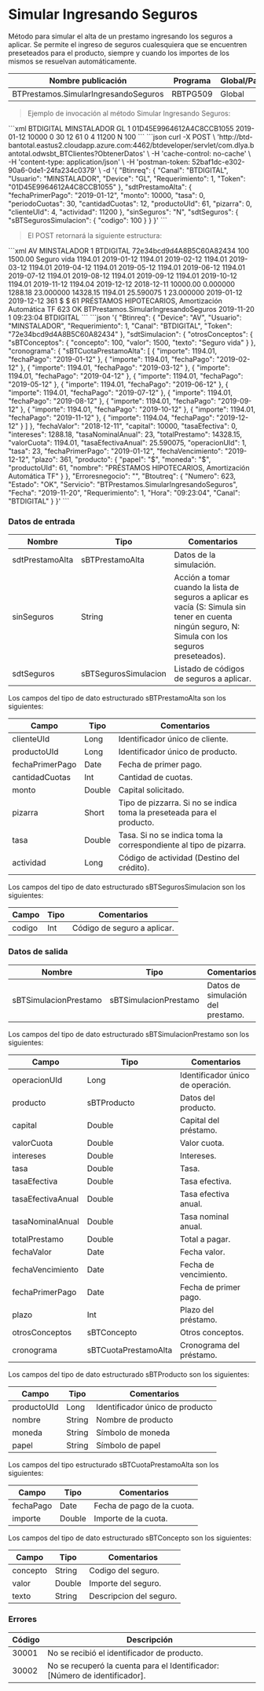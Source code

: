 # Simular Ingresando Seguros 

Método para simular el alta de un prestamo ingresando los seguros a aplicar. Se permite el ingreso de seguros cualesquiera que se encuentren preseteados para el producto, siempre y cuando los importes de los mismos se resuelvan automáticamente. 

Nombre publicación | Programa | Global/País 
--------- | ----------- | ----------- 
BTPrestamos.SimularIngresandoSeguros | RBTPG509 | Global 

> Ejemplo de invocación al método Simular Ingresando Seguros: 

<code-group> 
<code-block title="XML" active> 
```xml 
<soapenv:Envelope xmlns:soapenv="http://schemas.xmlsoap.org/soap/envelope/" xmlns:bts="http://uy.com.dlya.bantotal/BTSOA/"> 
   <soapenv:Header/> 
   <soapenv:Body> 
      <bts:BTPrestamos.SimularIngresandoSeguros> 
         <bts:Btinreq> 
            <bts:Canal>BTDIGITAL</bts:Canal> 
            <bts:Usuario>MINSTALADOR</bts:Usuario> 
            <bts:Device>GL</bts:Device> 
            <bts:Requerimiento>1</bts:Requerimiento> 
            <bts:Token>01D45E9964612A4C8CCB1055</bts:Token> 
         </bts:Btinreq> 
         <bts:sdtPrestamoAlta> 
            <bts:fechaPrimerPago>2019-01-12</bts:fechaPrimerPago> 
            <bts:monto>10000</bts:monto> 
            <bts:tasa>0</bts:tasa> 
            <bts:periodoCuotas>30</bts:periodoCuotas> 
            <bts:cantidadCuotas>12</bts:cantidadCuotas> 
            <bts:productoUId>61</bts:productoUId> 
            <bts:pizarra>0</bts:pizarra> 
            <bts:clienteUId>4</bts:clienteUId> 
            <bts:actividad>11200</bts:actividad> 
         </bts:sdtPrestamoAlta> 
         <bts:sinSeguros>N</bts:sinSeuros> 
         <bts:sdtSeguros> 
            <bts:sBTSegurosSimulacion> 
                <bts:codigo>100</bts:codigo> 
            </bts:sBTSegurosSimulacion> 
         </bts:sdtSeguros> 
      </bts:BTPrestamos.SimularIngresandoSeguros> 
   </soapenv:Body> 
</soapenv:Envelope> 
``` 
</code-block> 

<code-block title="JSON"> 
```json 
curl -X POST \ 
  'http://btd-bantotal.eastus2.cloudapp.azure.com:4462/btdeveloper/servlet/com.dlya.bantotal.odwsbt_BTClientes?ObtenerDatos' \ 
  -H 'cache-control: no-cache' \ 
  -H 'content-type: application/json' \ 
  -H 'postman-token: 52baf1dc-e302-90a6-0de1-24fa234c0379' \ 
  -d '{ 
	"Btinreq": { 
          "Canal": "BTDIGITAL", 
          "Usuario": "MINSTALADOR", 
          "Device": "GL", 
          "Requerimiento": 1, 
          "Token": "01D45E9964612A4C8CCB1055" 
        }, 
        "sdtPrestamoAlta": { 
          "fechaPrimerPago": "2019-01-12", 
          "monto": 10000, 
          "tasa": 0, 
          "periodoCuotas": 30, 
          "cantidadCuotas": 12, 
          "productoUId": 61, 
          "pizarra": 0, 
          "clienteUId": 4, 
          "actividad": 11200 
        }, 
        "sinSeguros": "N", 
        "sdtSeguros": { 
          "sBTSegurosSimulacion": { 
            "codigo": 100 
          } 
        } 
    }' 
``` 
</code-block> 
</code-group> 

> El POST retornará la siguiente estructura: 

<code-group> 
<code-block title="XML" active> 
```xml 
<SOAP-ENV:Envelope xmlns:SOAP-ENV="http://schemas.xmlsoap.org/soap/envelope/" xmlns:xsd="http://www.w3.org/2001/XMLSchema" xmlns:SOAP-ENC="http://schemas.xmlsoap.org/soap/encoding/" xmlns:xsi="http://www.w3.org/2001/XMLSchema-instance"> 
   <SOAP-ENV:Body> 
      <BTPrestamos.SimularIngresandoSegurosResponse xmlns="http://uy.com.dlya.bantotal/BTSOA/"> 
         <Btinreq> 
            <Device>AV</Device> 
            <Usuario>MINSTALADOR</Usuario> 
            <Requerimiento>1</Requerimiento> 
            <Canal>BTDIGITAL</Canal> 
            <Token>72e34bcd9d4A8B5C60A82434</Token> 
         </Btinreq> 
         <sdtSimulacion> 
            <otrosConceptos> 
                <sBTConceptos> 
                    <concepto>100</concepto> 
                    <valor>1500.00</valor> 
                    <texto>Seguro vida</texto> 
                </sBTConceptos> 
            </otrosConceptos> 
            <cronograma> 
               <sBTCuotaPrestamoAlta> 
                  <importe>1194.01</importe> 
                  <fechaPago>2019-01-12</fechaPago> 
               </sBTCuotaPrestamoAlta> 
               <sBTCuotaPrestamoAlta> 
                  <importe>1194.01</importe> 
                  <fechaPago>2019-02-12</fechaPago> 
               </sBTCuotaPrestamoAlta> 
               <sBTCuotaPrestamoAlta> 
                  <importe>1194.01</importe> 
                  <fechaPago>2019-03-12</fechaPago> 
               </sBTCuotaPrestamoAlta> 
               <sBTCuotaPrestamoAlta> 
                  <importe>1194.01</importe> 
                  <fechaPago>2019-04-12</fechaPago> 
               </sBTCuotaPrestamoAlta> 
               <sBTCuotaPrestamoAlta> 
                  <importe>1194.01</importe> 
                  <fechaPago>2019-05-12</fechaPago> 
               </sBTCuotaPrestamoAlta> 
               <sBTCuotaPrestamoAlta> 
                  <importe>1194.01</importe> 
                  <fechaPago>2019-06-12</fechaPago> 
               </sBTCuotaPrestamoAlta> 
               <sBTCuotaPrestamoAlta> 
                  <importe>1194.01</importe> 
                  <fechaPago>2019-07-12</fechaPago> 
               </sBTCuotaPrestamoAlta> 
               <sBTCuotaPrestamoAlta> 
                  <importe>1194.01</importe> 
                  <fechaPago>2019-08-12</fechaPago> 
               </sBTCuotaPrestamoAlta> 
               <sBTCuotaPrestamoAlta> 
                  <importe>1194.01</importe> 
                  <fechaPago>2019-09-12</fechaPago> 
               </sBTCuotaPrestamoAlta> 
               <sBTCuotaPrestamoAlta> 
                  <importe>1194.01</importe> 
                  <fechaPago>2019-10-12</fechaPago> 
               </sBTCuotaPrestamoAlta> 
               <sBTCuotaPrestamoAlta> 
                  <importe>1194.01</importe> 
                  <fechaPago>2019-11-12</fechaPago> 
               </sBTCuotaPrestamoAlta> 
               <sBTCuotaPrestamoAlta> 
                  <importe>1194.04</importe> 
                  <fechaPago>2019-12-12</fechaPago> 
               </sBTCuotaPrestamoAlta> 
            </cronograma> 
            <fechaValor>2018-12-11</fechaValor> 
            <capital>10000.00</capital> 
            <tasaEfectiva>0.000000</tasaEfectiva> 
            <intereses>1288.18</intereses> 
            <tasaNominalAnual>23.000000</tasaNominalAnual> 
            <totalPrestamo>14328.15</totalPrestamo> 
            <valorCuota>1194.01</valorCuota> 
            <tasaEfectivaAnual>25.590075</tasaEfectivaAnual> 
            <operacionUId>1</operacionUId> 
            <tasa>23.000000</tasa> 
            <fechaPrimerPago>2019-01-12</fechaPrimerPago> 
            <fechaVencimiento>2019-12-12</fechaVencimiento> 
            <plazo>361</plazo> 
            <producto> 
               <papel>$</papel> 
               <moneda>$</moneda> 
               <productoUId>61</productoUId> 
               <nombre>PRÉSTAMOS HIPOTECARIOS, Amortización Automática TF</nombre> 
            </producto> 
         </sdtSimulacion> 
         <Erroresnegocio></Erroresnegocio> 
         <Btoutreq> 
            <Numero>623</Numero> 
            <Estado>OK</Estado> 
            <Servicio>BTPrestamos.SimularIngresandoSeguros</Servicio> 
            <Fecha>2019-11-20</Fecha> 
            <Requerimiento>1</Requerimiento> 
            <Hora>09:23:04</Hora> 
            <Canal>BTDIGITAL</Canal> 
         </Btoutreq> 
      </BTPrestamos.SimularIngresandoSegurosResponse> 
   </SOAP-ENV:Body> 
</SOAP-ENV:Envelope> 
``` 
</code-block> 

<code-block title="JSON"> 
```json 
'{ 
	"Btinreq": { 
          "Device": "AV", 
          "Usuario": "MINSTALADOR", 
          "Requerimiento": 1, 
          "Canal": "BTDIGITAL", 
          "Token": "72e34bcd9d4A8B5C60A82434" 
        }, 
        "sdtSimulacion": { 
          "otrosConceptos": { 
            "sBTConceptos": { 
              "concepto": 100, 
              "valor": 1500, 
              "texto": "Seguro vida" 
            } 
          }, 
          "cronograma": { 
            "sBTCuotaPrestamoAlta": [ 
              { 
                "importe": 1194.01, 
                "fechaPago": "2019-01-12" 
              }, 
              { 
                "importe": 1194.01, 
                "fechaPago": "2019-02-12" 
              }, 
              { 
                "importe": 1194.01, 
                "fechaPago": "2019-03-12" 
              }, 
              { 
                "importe": 1194.01, 
                "fechaPago": "2019-04-12" 
              }, 
              { 
                "importe": 1194.01, 
                "fechaPago": "2019-05-12" 
              }, 
              { 
                "importe": 1194.01, 
                "fechaPago": "2019-06-12" 
              }, 
              { 
                "importe": 1194.01, 
                "fechaPago": "2019-07-12" 
              }, 
              { 
                "importe": 1194.01, 
                "fechaPago": "2019-08-12" 
              }, 
              { 
                "importe": 1194.01, 
                "fechaPago": "2019-09-12" 
              }, 
              { 
                "importe": 1194.01, 
                "fechaPago": "2019-10-12" 
              }, 
              { 
                "importe": 1194.01, 
                "fechaPago": "2019-11-12" 
              }, 
              { 
                "importe": 1194.04, 
                "fechaPago": "2019-12-12" 
              } 
            ] 
          }, 
          "fechaValor": "2018-12-11", 
          "capital": 10000, 
          "tasaEfectiva": 0, 
          "intereses": 1288.18, 
          "tasaNominalAnual": 23, 
          "totalPrestamo": 14328.15, 
          "valorCuota": 1194.01, 
          "tasaEfectivaAnual": 25.590075, 
          "operacionUId": 1, 
          "tasa": 23, 
          "fechaPrimerPago": "2019-01-12", 
          "fechaVencimiento": "2019-12-12", 
          "plazo": 361, 
          "producto": { 
            "papel": "$", 
            "moneda": "$", 
            "productoUId": 61, 
            "nombre": "PRÉSTAMOS HIPOTECARIOS, Amortización Automática TF" 
          } 
        }, 
        "Erroresnegocio": "", 
        "Btoutreq": { 
          "Numero": 623, 
          "Estado": "OK", 
          "Servicio": "BTPrestamos.SimularIngresandoSeguros", 
          "Fecha": "2019-11-20", 
          "Requerimiento": 1, 
          "Hora": "09:23:04", 
          "Canal": "BTDIGITAL" 
        } 
}' 
``` 
</code-block> 
</code-group>  

### Datos de entrada 

Nombre | Tipo | Comentarios 
--------- | ----------- | ----------- 
sdtPrestamoAlta | sBTPrestamoAlta | Datos de la simulación. 
sinSeguros | String |  Acción a tomar cuando la lista de seguros a aplicar es vacía (S: Simula sin tener en cuenta ningún seguro, N: Simula con los seguros preseteados). 
sdtSeguros | sBTSegurosSimulacion | Listado de códigos de seguros a aplicar. 

Los campos del tipo de dato estructurado sBTPrestamoAlta son los siguientes: 

Campo | Tipo | Comentarios 
--------- | ----------- | ----------- 
clienteUId | Long | Identificador único de cliente. 
productoUId | Long | Identificador único de producto. 
fechaPrimerPago | Date | Fecha de primer pago. 
cantidadCuotas | Int | Cantidad de cuotas. 
monto | Double | Capital solicitado. 
pizarra | Short | Tipo de pizzarra. Si no se indica toma la preseteada para el producto. 
tasa | Double | Tasa. Si no se indica toma la correspondiente al tipo de pizarra. 
actividad | Long | Código de actividad (Destino del crédito). 

Los campos del tipo de dato estructurado sBTSegurosSimulacion son los siguientes: 

Campo | Tipo | Comentarios 
--------- | ----------- | ----------- 
codigo | Int | Código de seguro a aplicar. 

### Datos de salida 

Nombre | Tipo | Comentarios 
--------- | ----------- | ----------- 
sBTSimulacionPrestamo | sBTSimulacionPrestamo | Datos de simulación del prestamo. 

Los campos del tipo de dato estructurado sBTSimulacionPrestamo son los siguientes: 

Campo | Tipo | Comentarios 
--------- | ----------- | ----------- 
operacionUId | Long | Identificador único de operación. 
producto | sBTProducto | Datos del producto. 
capital | Double | Capital del préstamo. 
valorCuota | Double | Valor cuota. 
intereses | Double | Intereses. 
tasa | Double | Tasa. 
tasaEfectiva | Double | Tasa efectiva. 
tasaEfectivaAnual | Double | Tasa efectiva anual. 
tasaNominalAnual | Double | Tasa nominal anual. 
totalPrestamo | Double | Total a pagar. 
fechaValor | Date | Fecha valor. 
fechaVencimiento | Date | Fecha de vencimiento. 
fechaPrimerPago | Date | Fecha de primer pago. 
plazo | Int | Plazo del préstamo. 
otrosConceptos | sBTConcepto | Otros conceptos. 
cronograma | sBTCuotaPrestamoAlta | Cronograma del préstamo. 

Los campos del tipo de dato estructurado sBTProducto son los siguientes: 

Campo | Tipo | Comentarios 
--------- | ----------- | ----------- 
productoUId | Long | Identificador único de producto 
nombre | String | Nombre de producto 
moneda | String | Símbolo de moneda 
papel | String | Símbolo de papel 

Los campos del tipo estructurado sBTCuotaPrestamoAlta son los siguientes: 

Campo | Tipo | Comentarios 
--------- | ----------- | ----------- 
fechaPago | Date | Fecha de pago de la cuota. 
importe | Double | Importe de la cuota. 

Los campos del tipo de dato estructurado sBTConcepto son los siguientes: 

Campo | Tipo | Comentarios 
--------- | ----------- | ----------- 
concepto | String | Codigo del seguro. 
valor | Double | Importe del seguro. 
texto | String | Descripcion del seguro. 

### Errores 

Código | Descripción 
--------- | ----------- 
30001 | No se recibió el identificador de producto. 
30002| No se recuperó la cuenta para el Identificador: [Número de identificador]. 

 
